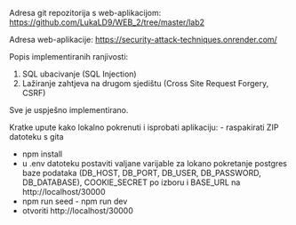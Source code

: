 Adresa git repozitorija s web-aplikacijom: https://github.com/LukaLD9/WEB_2/tree/master/lab2

Adresa web-aplikacije: https://security-attack-techniques.onrender.com/

Popis implementiranih ranjivosti:
   1. SQL ubacivanje (SQL Injection)
   2. Lažiranje zahtjeva na drugom sjedištu (Cross Site Request Forgery, CSRF)
      
Sve je uspješno implementirano.
      
Kratke upute kako lokalno pokrenuti i isprobati aplikaciju:
	- raspakirati ZIP datoteku s gita
   - npm install
   - u .env datoteku postaviti valjane varijable za lokano pokretanje postgres baze podataka (DB_HOST, DB_PORT, DB_USER, DB_PASSWORD, DB_DATABASE),
		COOKIE_SECRET po izboru i BASE_URL na http://localhost/30000
   - npm run seed 
	- npm run dev
   - otvoriti http://localhost/30000